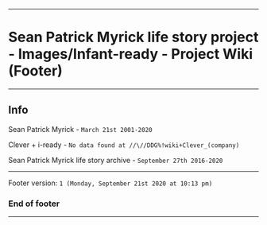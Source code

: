 
***

# Sean Patrick Myrick life story project - Images/Infant-ready - Project Wiki (Footer)

***

## Info

Sean Patrick Myrick - `March 21st 2001-2020`

Clever + i-ready - `No data found at //\//DDG%!wiki+Clever_(company)`

Sean Patrick Myrick life story archive - `September 27th 2016-2020`

***

Footer version: `1 (Monday, September 21st 2020 at 10:13 pm)`

### End of footer

***
